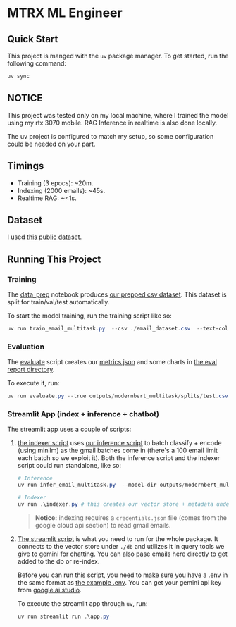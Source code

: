 # MTRX ML Engineer

## Quick Start

This project is manged with the `uv` package manager. To get started, run the following command:

```powershell
uv sync
```

## NOTICE

This project was tested only on my local machine, where I trained the model using my rtx 3070 mobile. RAG Inference in realtime is also done locally.

The uv project is configured to match my setup, so some configuration could be needed on your part.

## Timings

- Training (3 epocs): ~20m.
- Indexing (2000 emails): ~45s.
- Realtime RAG: ~<1s.

## Dataset

I used [this public dataset](https://huggingface.co/datasets/jason23322/high-accuracy-email-classifier).

## Running This Project

### Training

The [data_prep](data_prep.ipynb) notebook produces [our prepped csv dataset](email_dataset.csv). This dataset is split for train/val/test automatically.

To start the model training, run the training script like so:

```powershell
uv run train_email_multitask.py  --csv ./email_dataset.csv  --text-col text  --max-length 512  --batch-size 16  --epochs 3
```

### Evaluation

The [evaluate](evaluate.py) script creates our [metrics json](eval_report/metrics.json) and some charts in [the eval report directory](eval_report).

To execute it, run:

```powershell
uv run evaluate.py --true outputs/modernbert_multitask/splits/test.csv --pred ./test_split_predictions_multitask.csv --outdir ./eval_report
```

### Streamlit App (index + inference + chatbot)

The streamlit app uses a couple of scripts:

1. [the indexer script](indexer.py) uses [our inference script](infer_email_multitask.py) to batch classify + encode (using minilm) as the gmail batches come in (there's a 100 email limit each batch so we exploit it).
   Both the inference script and the indexer script could run standalone, like so:

   ```powershell
   # Inference
   uv run infer_email_multitask.py  --model-dir outputs/modernbert_multitask  --csv outputs/modernbert_multitask/splits/test.csv --text-col text  --out-csv .\pred_test.csv # This predicts test results.

   # Indexer
   uv run .\indexer.py # this creates our vector store + metadata under ./db.
   ```

   > **Notice:** indexing requires a `credentials.json` file (comes from the google cloud api section) to read gmail emails.

2. [The streamlit script](app.py) is what you need to run for the whole package. It connects to the vector store under `./db` and utilizes it in query tools we give to gemini for chatting. You can also pase emails here directly to get added to the db or re-index.

   Before you can run this script, you need to make sure you have a .env in the same format as [the example .env](.env.example). You can get your gemini api key from [google ai studio](https://aistudio.google.com/apikey).

   To execute the streamlit app through `uv`, run:

   ```powershell
   uv run streamlit run .\app.py
   ```
